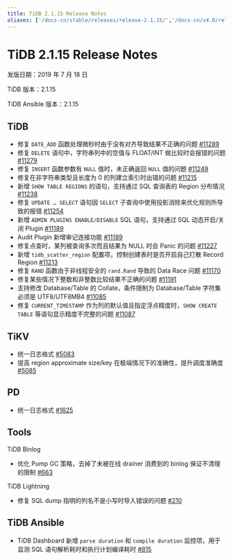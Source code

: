 ```yaml
---
title: TiDB 2.1.15 Release Notes
aliases: ['/docs-cn/stable/releases/release-2.1.15/','/docs-cn/v4.0/releases/release-2.1.15/','/docs-cn/stable/releases/2.1.15/']
---
```


# TiDB 2.1.15 Release Notes

发版日期：2019 年 7 月 18 日

TiDB 版本：2.1.15

TiDB Ansible 版本：2.1.15

## TiDB

+ 修复 `DATE_ADD` 函数处理微秒时由于没有对齐导致结果不正确的问题 [#11289](https://github.com/pingcap/tidb/pull/11289)
+ 修复 `DELETE` 语句中，字符串列中的空值与 FLOAT/INT 做比较时会报错的问题 [#11279](https://github.com/pingcap/tidb/pull/11279)
+ 修复 `INSERT` 函数参数有 `NULL` 值时，未正确返回 `NULL` 值的问题 [#11249](https://github.com/pingcap/tidb/pull/11249)
+ 修复在非字符串类型且长度为 0 的列建立索引时出错的问题 [#11215](https://github.com/pingcap/tidb/pull/11215)
+ 新增 `SHOW TABLE REGIONS` 的语句，支持通过 SQL 查询表的 Region 分布情况 [#11238](https://github.com/pingcap/tidb/pull/11238)
+ 修复 `UPDATE … SELECT` 语句因 `SELECT` 子查询中使用投影消除来优化规则所导致的报错 [#11254](https://github.com/pingcap/tidb/pull/11254)
+ 新增 `ADMIN PLUGINS ENABLE/DISABLE` SQL 语句，支持通过 SQL 动态开启/关闭 Plugin [#11189](https://github.com/pingcap/tidb/pull/11189)
+ Audit Plugin 新增审记连接功能 [#11189](https://github.com/pingcap/tidb/pull/11189)
+ 修复点查时，某列被查询多次而且结果为 NULL 时会 Panic 的问题 [#11227](https://github.com/pingcap/tidb/pull/11227)
+ 新增 `tidb_scatter_region` 配置项，控制创建表时是否开启自己打散 Record Region [#11213](https://github.com/pingcap/tidb/pull/11213)
+ 修复 `RAND` 函数由于非线程安全的 `rand.Rand` 导致的 Data Race 问题 [#11170](https://github.com/pingcap/tidb/pull/11170)
+ 修复某些情况下整数和非整数比较结果不正确的问题 [#11191](https://github.com/pingcap/tidb/pull/11191)
+ 支持修改 Database/Table 的 Collate，条件限制为 Database/Table 字符集必须是 UTF8/UTF8MB4 [#11085](https://github.com/pingcap/tidb/pull/11085)
+ 修复 `CURRENT_TIMESTAMP` 作为列的默认值且指定浮点精度时，`SHOW CREATE TABLE` 等语句显示精度不完整的问题 [#11087](https://github.com/pingcap/tidb/pull/11087)

## TiKV

+ 统一日志格式 [#5083](https://github.com/tikv/tikv/pull/5083)
+ 提高 region approximate size/key 在极端情况下的准确性，提升调度准确度 [#5085](https://github.com/tikv/tikv/pull/5085)

## PD

+ 统一日志格式 [#1625](https://github.com/pingcap/pd/pull/1625)

## Tools

TiDB Binlog

+ 优化 Pump GC 策略，去掉了未被在线 drainer 消费到的 binlog 保证不清理的限制 [#663](https://github.com/pingcap/tidb-binlog/pull/663)

TiDB Lightning

+ 修复 SQL dump 指明的列名不是小写时导入错误的问题 [#210](https://github.com/pingcap/tidb-lightning/pull/210)

## TiDB Ansible

+ TiDB Dashboard 新增 `parse duration` 和 `compile duration` 监控项，用于监测 SQL 语句解析耗时和执行计划编译耗时 [#815](https://github.com/pingcap/tidb-ansible/pull/815)
